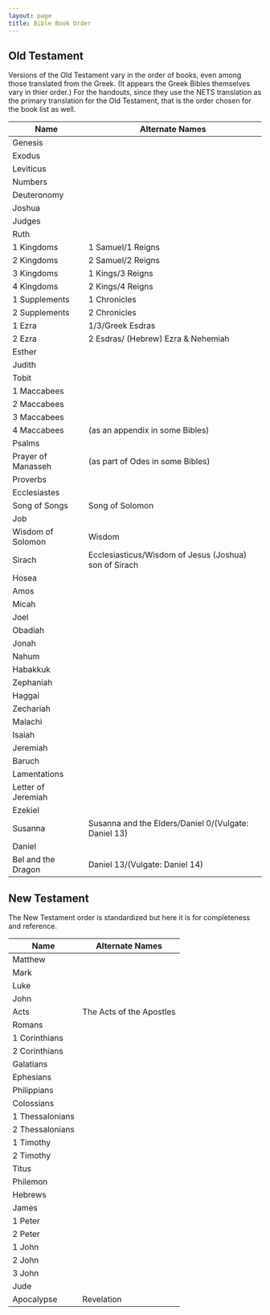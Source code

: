 ```yaml
---
layout: page
title: Bible Book Order
---
```


## Old Testament
Versions of the Old Testament vary in the order of books, even among those translated from the Greek. (It appears the Greek Bibles themselves vary in thier order.) For the handouts, since they use the NETS translation as the primary translation for the Old Testament, that is the order chosen for the book list as well. 

Name|Alternate Names
---|---
Genesis|
Exodus|
Leviticus|
Numbers|
Deuteronomy|
Joshua|
Judges|
Ruth|
1 Kingdoms | 1 Samuel/1 Reigns
2 Kingdoms | 2 Samuel/2 Reigns
3 Kingdoms | 1 Kings/3 Reigns
4 Kingdoms | 2 Kings/4 Reigns
1 Supplements | 1 Chronicles
2 Supplements | 2 Chronicles
1 Ezra | 1/3/Greek Esdras
2 Ezra | 2 Esdras/ (Hebrew) Ezra & Nehemiah 
Esther|
Judith|
Tobit|
1 Maccabees|
2 Maccabees| 
3 Maccabees| 
4 Maccabees| (as an appendix in some Bibles)
Psalms|
Prayer of Manasseh| (as part of Odes in some Bibles)
Proverbs|
Ecclesiastes|
Song of Songs|Song of Solomon
Job|
Wisdom of Solomon | Wisdom
Sirach | Ecclesiasticus/Wisdom of Jesus (Joshua) son of Sirach
Hosea|
Amos|
Micah|
Joel|
Obadiah|
Jonah|
Nahum |
Habakkuk| 
Zephaniah |
Haggai|
Zechariah| 
Malachi|
Isaiah|
Jeremiah|
Baruch |
Lamentations| 
Letter of Jeremiah|
Ezekiel|
Susanna| Susanna and the Elders/Daniel 0/(Vulgate: Daniel 13)
Daniel|
Bel and the Dragon|Daniel 13/(Vulgate: Daniel 14)

## New Testament
The New Testament order is standardized but here it is for completeness and reference.

Name|Alternate Names
---|---
Matthew|
Mark|
Luke|
John|
Acts| The Acts of the Apostles
Romans|
1 Corinthians|
2 Corinthians|
Galatians|
Ephesians|
Philippians|
Colossians|
1 Thessalonians|
2 Thessalonians|
1 Timothy|
2 Timothy|
Titus|
Philemon|
Hebrews|
James|
1 Peter|
2 Peter|
1 John|
2 John|
3 John|
Jude|
Apocalypse|Revelation
